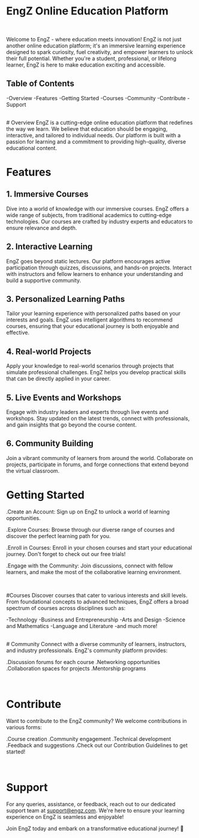 # EngZ Online Education Platform
<br/>

Welcome to EngZ - where education meets innovation! EngZ is not just another online education platform; it's an immersive learning experience designed to spark curiosity, fuel creativity, and empower learners to unlock their full potential. Whether you're a student, professional, or lifelong learner, EngZ is here to make education exciting and accessible.

## Table of Contents
-Overview
-Features
-Getting Started
-Courses
-Community
-Contribute
-Support

<br/>
# Overview
EngZ is a cutting-edge online education platform that redefines the way we learn. We believe that education should be engaging, interactive, and tailored to individual needs. Our platform is built with a passion for learning and a commitment to providing high-quality, diverse educational content.

# Features


## 1. Immersive Courses
Dive into a world of knowledge with our immersive courses. EngZ offers a wide range of subjects, from traditional academics to cutting-edge technologies. Our courses are crafted by industry experts and educators to ensure relevance and depth.

## 2. Interactive Learning
EngZ goes beyond static lectures. Our platform encourages active participation through quizzes, discussions, and hands-on projects. Interact with instructors and fellow learners to enhance your understanding and build a supportive community.

## 3. Personalized Learning Paths
Tailor your learning experience with personalized paths based on your interests and goals. EngZ uses intelligent algorithms to recommend courses, ensuring that your educational journey is both enjoyable and effective.

## 4. Real-world Projects
Apply your knowledge to real-world scenarios through projects that simulate professional challenges. EngZ helps you develop practical skills that can be directly applied in your career.

## 5. Live Events and Workshops
Engage with industry leaders and experts through live events and workshops. Stay updated on the latest trends, connect with professionals, and gain insights that go beyond the course content.

## 6. Community Building
Join a vibrant community of learners from around the world. Collaborate on projects, participate in forums, and forge connections that extend beyond the virtual classroom.

# Getting Started


.Create an Account: Sign up on EngZ to unlock a world of learning opportunities.

.Explore Courses: Browse through our diverse range of courses and discover the perfect learning path for you.

.Enroll in Courses: Enroll in your chosen courses and start your educational journey. Don't forget to check out our free trials!

.Engage with the Community: Join discussions, connect with fellow learners, and make the most of the collaborative learning environment.

<br/>

#Courses
Discover courses that cater to various interests and skill levels. From foundational concepts to advanced techniques, EngZ offers a broad spectrum of courses across disciplines such as:

-Technology
-Business and Entrepreneurship
-Arts and Design
-Science and Mathematics
-Language and Literature
-and much more!

<br/>
# Community
Connect with a diverse community of learners, instructors, and industry professionals. EngZ's community platform provides:

.Discussion forums for each course
.Networking opportunities
.Collaboration spaces for projects
.Mentorship programs

<br/>

# Contribute
Want to contribute to the EngZ community? We welcome contributions in various forms:

.Course creation
.Community engagement
.Technical development
.Feedback and suggestions
.Check out our Contribution Guidelines to get started!

<br/>

# Support
For any queries, assistance, or feedback, reach out to our dedicated support team at support@engz.com. We're here to ensure your learning experience on EngZ is seamless and enjoyable!

Join EngZ today and embark on a transformative educational journey! 🚀
